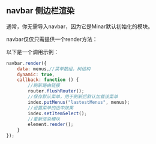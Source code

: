 ## navbar 侧边栏渲染

通常，你无需导入navbar，因为它是Minar默认初始化的模块。

navbar仅仅只需提供一个render方法：

以下是一个调用示例：

```javascript
navbar.render({
	data: menus,//菜单数组，树结构
	dynamic: true,
	callback: function () {
		//刷新路由链接
		router.flushRouter();
		//保存默认菜单，用于刷新后默认加载该菜单
		index.putMenus("lastestMenus", menus);
		//设置菜单的选中效果
		index.setItemSelect();
		//重新渲染模块
		element.render();
	}
});
```
